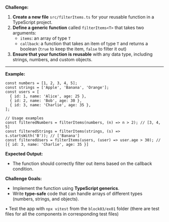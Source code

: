 **Challenge:**

1. **Create a new file** `src/filterItems.ts` for your reusable function in a TypeScript project.
2. **Define a generic function** called `filterItems<T>` that takes two arguments:
    - `items`: an array of type `T`
    - `callback`: a function that takes an item of type `T` and returns a boolean (`true` to keep the item, `false` to filter it out)
3. **Ensure that your function is reusable** with any data type, including strings, numbers, and custom objects.

---

**Example:**

```tsx
const numbers = [1, 2, 3, 4, 5];
const strings = ['Apple', 'Banana', 'Orange'];
const users = [
  { id: 1, name: 'Alice', age: 25 },
  { id: 2, name: 'Bob', age: 30 },
  { id: 3, name: 'Charlie', age: 35 },
];

// Usage examples
const filteredNumbers = filterItems(numbers, (n) => n > 2); // [3, 4, 5]
const filteredStrings = filterItems(strings, (s) => s.startsWith('B')); // ['Banana']
const filteredUsers = filterItems(users, (user) => user.age > 30); // [{ id: 3, name: 'Charlie', age: 35 }]

```

**Expected Output:**

- The function should correctly filter out items based on the callback condition.

**Challenge Goals:**

- Implement the function using **TypeScript generics**.
- Write **type-safe** code that can handle arrays of different types (numbers, strings, and objects).

• Test the app with `npx vitest` from the `block03/ex01` folder (there are test files for all the components in corresponding test files)
